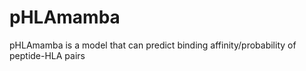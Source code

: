 # pHLAmamba
pHLAmamba is a model that can predict binding affinity/probability of peptide-HLA pairs

